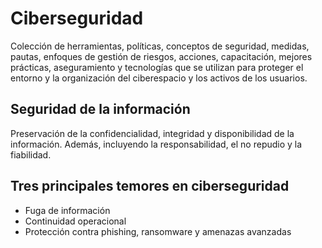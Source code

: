 # Ciberseguridad
Colección de herramientas, políticas, conceptos de seguridad, medidas, pautas, enfoques de gestión de riesgos, acciones, capacitación, mejores prácticas, aseguramiento y tecnologías que se utilizan para proteger el entorno y la organización del ciberespacio y los activos de los usuarios.

## Seguridad de la información
Preservación de la confidencialidad, integridad y disponibilidad de la información. Además, incluyendo la responsabilidad, el no repudio y la fiabilidad.

## Tres principales temores en ciberseguridad
- Fuga de información
- Continuidad operacional
- Protección contra phishing, ransomware y amenazas avanzadas

